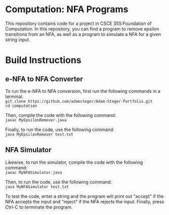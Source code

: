 # Computation: NFA Programs

This repository contains code for a project in CSCE 355:Foundation of Computation.  In this repository, you can find a program to remove epsilon transitions from an NFA, as well as a program to simulate a NFA for a given string input.

# Build Instructions
## e-NFA to NFA Converter
To run the e-NFA to NFA conversion, first run the following commands in a terminal.
<br>  `git clone https://github.com/adamsteger/Adam-Steger-Portfolio.git`
<br>  `cd computation`
  
Then, compile the code with the following command:
<br>  `javac MyEpsilonRemover.java`
  
Finally, to run the code, use the following command:
<br>  `java MyEpsilonRemover test.txt`

## NFA Simulator 
Likewise, to run the simulator, compile the code with the following command:
<br>  `javac MyNFASimulator.java`
  
Then, to run the code, use the following command:
<br>  `java MyNFASimulator test.txt`

To test the code, enter a string and the program will print out "accept" if the NFA accepts the input and "reject" if the NFA rejects the input. Finally, press Ctrl-C to terminate the program.

